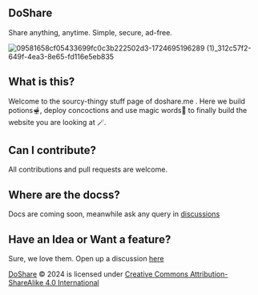 ## DoShare
Share anything, anytime. Simple, secure, ad-free.

![09581658cf05433699fc0c3b222502d3-1724695196289 (1)_312c57f2-649f-4ea3-8e65-fd116e5eb835](https://github.com/user-attachments/assets/9bce4e53-b336-4c16-bac9-0079196d0702)

## What is this?
Welcome to the sourcy-thingy stuff page of doshare.me . Here we build potions🫕, deploy concoctions and use magic words🎩 to finally build the website you are looking at 🪄.

## Can I contribute?
All contributions and pull requests are welcome.

## Where are the docss?
Docs are coming soon, meanwhile ask any query in [discussions](https://github.com/doshareme/src/discussions)

## Have an Idea or Want a feature?
Sure, we love them. Open up a discussion [here](https://github.com/doshareme/src/discussions/categories/ideas)

[DoShare](https://github.com/doshareme/src) © 2024 is licensed under [Creative Commons Attribution-ShareAlike 4.0 International](https://creativecommons.org/licenses/by-sa/4.0/?ref=chooser-v1)
